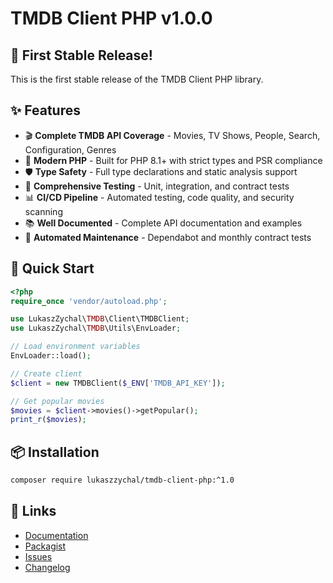 # TMDB Client PHP v1.0.0

## 🎉 First Stable Release!

This is the first stable release of the TMDB Client PHP library.

## ✨ Features

- 🎬 **Complete TMDB API Coverage** - Movies, TV Shows, People, Search, Configuration, Genres
- 🚀 **Modern PHP** - Built for PHP 8.1+ with strict types and PSR compliance
- 🛡️ **Type Safety** - Full type declarations and static analysis support
- 🧪 **Comprehensive Testing** - Unit, integration, and contract tests
- 📊 **CI/CD Pipeline** - Automated testing, code quality, and security scanning
- 📚 **Well Documented** - Complete API documentation and examples
- 🔄 **Automated Maintenance** - Dependabot and monthly contract tests

## 🚀 Quick Start

```php
<?php
require_once 'vendor/autoload.php';

use LukaszZychal\TMDB\Client\TMDBClient;
use LukaszZychal\TMDB\Utils\EnvLoader;

// Load environment variables
EnvLoader::load();

// Create client
$client = new TMDBClient($_ENV['TMDB_API_KEY']);

// Get popular movies
$movies = $client->movies()->getPopular();
print_r($movies);
```

## 📦 Installation

```bash
composer require lukaszzychal/tmdb-client-php:^1.0
```

## 🔗 Links

- [Documentation](https://github.com/lukaszzychal/tmdb-client-php#readme)
- [Packagist](https://packagist.org/packages/lukaszzychal/tmdb-client-php)
- [Issues](https://github.com/lukaszzychal/tmdb-client-php/issues)
- [Changelog](https://github.com/lukaszzychal/tmdb-client-php/blob/main/CHANGELOG.md)
